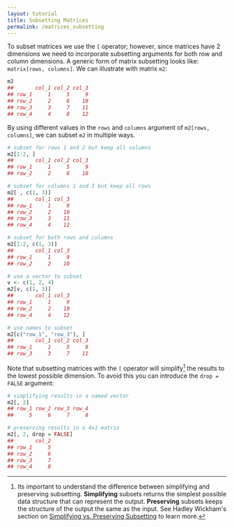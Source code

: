 ```yaml
---
layout: tutorial
title: Subsetting Matrices
permalink: /matrices_subsetting
---
```


To subset matrices we use the `[` operator; however, since matrices have 2 dimensions we need to incorporate subsetting arguments for both row and column dimensions.  A generic form of matrix subsetting looks like: `matrix[rows, columns]`.  We can illustrate with matrix `m2`:


```r
m2
##       col_1 col_2 col_3
## row_1     1     5     9
## row_2     2     6    10
## row_3     3     7    11
## row_4     4     8    12
```

By using different values in the `rows` and `columns` argument of `m2[rows, columns]`, we can subset `m2` in multiple ways.


```r
# subset for rows 1 and 2 but keep all columns
m2[1:2, ]
##       col_1 col_2 col_3
## row_1     1     5     9
## row_2     2     6    10

# subset for columns 1 and 3 but keep all rows
m2[ , c(1, 3)]
##       col_1 col_3
## row_1     1     9
## row_2     2    10
## row_3     3    11
## row_4     4    12

# subset for both rows and columns
m2[1:2, c(1, 3)]
##       col_1 col_3
## row_1     1     9
## row_2     2    10

# use a vector to subset
v <- c(1, 2, 4)
m2[v, c(1, 3)]
##       col_1 col_3
## row_1     1     9
## row_2     2    10
## row_4     4    12

# use names to subset
m2[c("row_1", "row_3"), ]
##       col_1 col_2 col_3
## row_1     1     5     9
## row_3     3     7    11
```

Note that subsetting matrices with the `[` operator will simplify[^preserve_simplify] the results to the lowest possible dimension.  To avoid this you can introduce the `drop = FALSE` argument:


```r
# simplifying results in a named vector
m2[, 2]
## row_1 row_2 row_3 row_4 
##     5     6     7     8

# preserving results in a 4x1 matrix
m2[, 2, drop = FALSE]
##       col_2
## row_1     5
## row_2     6
## row_3     7
## row_4     8
```

[^preserve_simplify]: Its important to understand the difference between simplifying and preserving subsetting.  **Simplifying** subsets returns the simplest possible data structure that can represent the output. **Preserving** subsets keeps the structure of the output the same as the input.  See Hadley Wickham's section on [Simplifying vs. Preserving Subsetting](http://adv-r.had.co.nz/Subsetting.html#subsetting-operators) to learn more.
